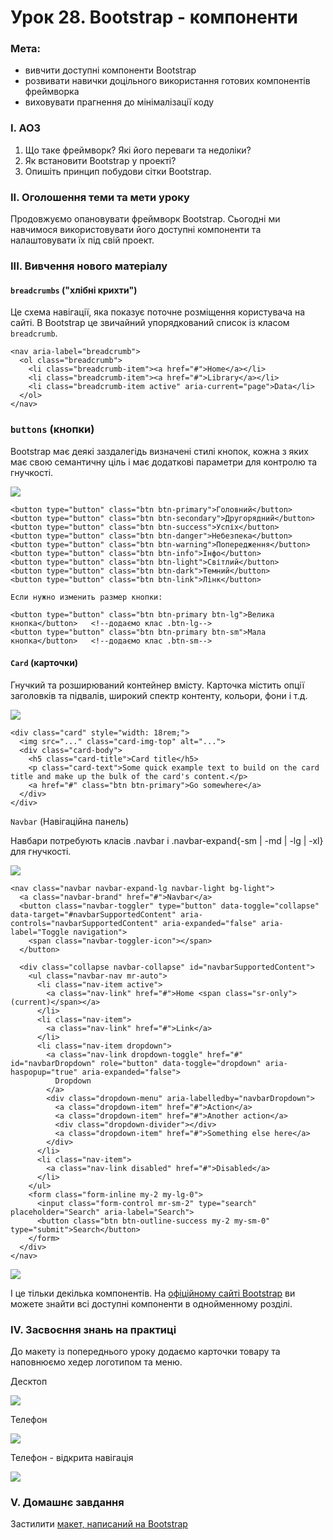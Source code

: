 # Урок 28. Bootstrap - компоненти

### Мета:

* вивчити доступні компоненти Bootstrap
* розвивати навички доцільного використання готових компонентів фреймворка
* виховувати прагнення до мінімалізації коду

### І. АОЗ

1. Що таке фреймворк? Які його переваги та недоліки?
2. Як встановити Bootstrap у проекті?
3. Опишіть принцип побудови сітки Bootstrap.

### ІІ. Оголошення теми та мети уроку

Продовжуємо опановувати фреймворк Bootstrap. Сьогодні ми навчимося використовувати його доступні компоненти та налаштовувати їх під свій проект.

### ІІІ. Вивчення нового матеріалу

####  `breadcrumbs` \("хлібні крихти"\)

Це схема навігації, яка показує поточне розміщення користувача на сайті. В Bootstrap це звичайний упорядкований список із класом `breadcrumb`.

```text
<nav aria-label="breadcrumb">
  <ol class="breadcrumb">
    <li class="breadcrumb-item"><a href="#">Home</a></li>
    <li class="breadcrumb-item"><a href="#">Library</a></li>
    <li class="breadcrumb-item active" aria-current="page">Data</li>
  </ol>
</nav>
```

###  `buttons` \(кнопки\)

Bootstrap має деякі заздалегідь визначені стилі кнопок, кожна з яких має свою семантичну ціль і має додаткові параметри для контролю та гнучкості.

![](.gitbook/assets/bootstrap-btns.png)

```text
<button type="button" class="btn btn-primary">Головний</button>
<button type="button" class="btn btn-secondary">Другорядний</button>
<button type="button" class="btn btn-success">Успіх</button>
<button type="button" class="btn btn-danger">Небезпека</button>
<button type="button" class="btn btn-warning">Попередження</button>
<button type="button" class="btn btn-info">Інфо</button>
<button type="button" class="btn btn-light">Світлий</button>
<button type="button" class="btn btn-dark">Темний</button>
<button type="button" class="btn btn-link">Лінк</button>

Если нужно изменить размер кнопки: 

<button type="button" class="btn btn-primary btn-lg">Велика кнопка</button>   <!--додаємо клас .btn-lg-->
<button type="button" class="btn btn-primary btn-sm">Мала кнопка</button>   <!--додаємо клас .btn-sm-->
```

####  `Card` \(карточки\)

Гнучкий та розширюваний контейнер вмісту. Карточка містить опції заголовків та підвалів, широкий спектр контенту, кольори, фони і т.д.

![](.gitbook/assets/bootstrap-card.png)

```text
<div class="card" style="width: 18rem;">
  <img src="..." class="card-img-top" alt="...">
  <div class="card-body">
    <h5 class="card-title">Card title</h5>
    <p class="card-text">Some quick example text to build on the card title and make up the bulk of the card's content.</p>
    <a href="#" class="btn btn-primary">Go somewhere</a>
  </div>
</div>
```

 `Navbar` \(Навігаційна панель\)

Навбари потребують класів .navbar і .navbar-expand{-sm \| -md \| -lg \| -xl} для гнучкості.

![](.gitbook/assets/bootstrap-navbar.png)

```text
<nav class="navbar navbar-expand-lg navbar-light bg-light">
  <a class="navbar-brand" href="#">Navbar</a>
  <button class="navbar-toggler" type="button" data-toggle="collapse" data-target="#navbarSupportedContent" aria-controls="navbarSupportedContent" aria-expanded="false" aria-label="Toggle navigation">
    <span class="navbar-toggler-icon"></span>
  </button>

  <div class="collapse navbar-collapse" id="navbarSupportedContent">
    <ul class="navbar-nav mr-auto">
      <li class="nav-item active">
        <a class="nav-link" href="#">Home <span class="sr-only">(current)</span></a>
      </li>
      <li class="nav-item">
        <a class="nav-link" href="#">Link</a>
      </li>
      <li class="nav-item dropdown">
        <a class="nav-link dropdown-toggle" href="#" id="navbarDropdown" role="button" data-toggle="dropdown" aria-haspopup="true" aria-expanded="false">
          Dropdown
        </a>
        <div class="dropdown-menu" aria-labelledby="navbarDropdown">
          <a class="dropdown-item" href="#">Action</a>
          <a class="dropdown-item" href="#">Another action</a>
          <div class="dropdown-divider"></div>
          <a class="dropdown-item" href="#">Something else here</a>
        </div>
      </li>
      <li class="nav-item">
        <a class="nav-link disabled" href="#">Disabled</a>
      </li>
    </ul>
    <form class="form-inline my-2 my-lg-0">
      <input class="form-control mr-sm-2" type="search" placeholder="Search" aria-label="Search">
      <button class="btn btn-outline-success my-2 my-sm-0" type="submit">Search</button>
    </form>
  </div>
</nav>
```

![](.gitbook/assets/bootstrap-navcolor.png)

І це тільки декілька компонентів. На [офіційному сайті Bootstrap](https://bootstrap-4.ru/docs/5.0/getting-started/introduction/) ви можете знайти всі доступні компоненти в однойменному розділі.

### IV. Засвоєння знань на практиці

До макету із попереднього уроку додаємо карточки товару та наповнюємо хедер логотипом та меню.

Десктоп

![](.gitbook/assets/hw-15-level3-desktop.jpg)

Телефон

![](.gitbook/assets/hw-15-level3-mobile.jpg)

Телефон - відкрита навігація

![](.gitbook/assets/hw-15-level3-mobile-open.jpg)

### V. Домашнє завдання

Застилити [макет, написаний на Bootstrap](https://www.figma.com/file/6YpMnUKT3N9ZQCd9pB82sX/Untitled)

